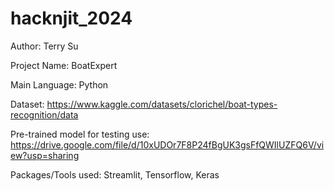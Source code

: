 # hacknjit_2024
 
Author: Terry Su

Project Name: BoatExpert

Main Language: Python

Dataset: https://www.kaggle.com/datasets/clorichel/boat-types-recognition/data

Pre-trained model for testing use: https://drive.google.com/file/d/10xUDOr7F8P24fBgUK3gsFfQWIlUZFQ6V/view?usp=sharing

Packages/Tools used:
Streamlit, Tensorflow, Keras